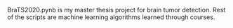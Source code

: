 BraTS2020.pynb is my master thesis project for brain tumor detection.
Rest of the scripts are machine learning algorithms learned through courses.
